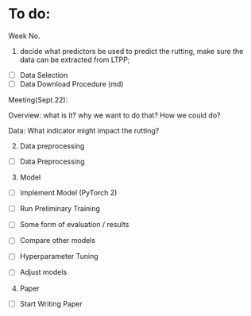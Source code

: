 
# To do:

Week No.
1. decide what predictors be used to predict the rutting, make sure the data can be extracted from LTPP;

- [ ] Data Selection
- [ ] Data Download Procedure (md)

Meeting(Sept.22): 

Overview: 
what is it? 
why we want to do that?
How we could do?

Data: 
What indicator might impact the rutting? 





2. Data preprocessing

- [ ] Data Preprocessing

3. Model

- [ ] Implement Model (PyTorch 2)
- [ ] Run Preliminary Training
- [ ] Some form of evaluation / results


- [ ] Compare other models

- [ ] Hyperparameter Tuning
- [ ] Adjust models

4. Paper

- [ ] Start Writing Paper



